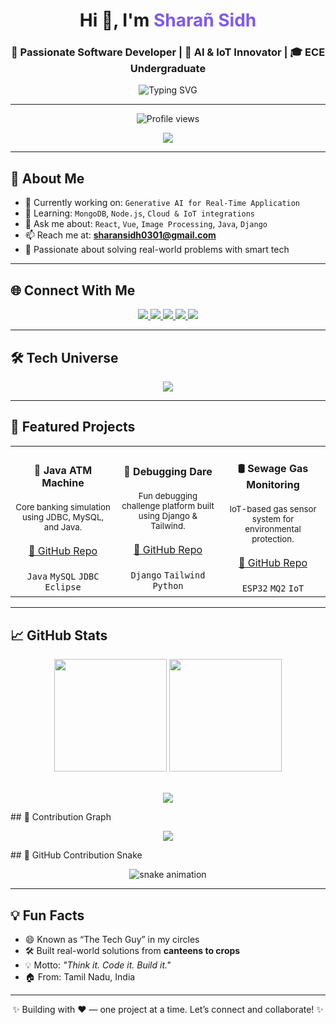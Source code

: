 <h1 align="center">Hi 👋, I'm <span style="color:#7f5af0">Sharañ Sidh</span></h1>
<h3 align="center">🚀 Passionate Software Developer | 🤖 AI & IoT Innovator | 🎓 ECE Undergraduate</h3>

<div align="center">
  <img src="https://readme-typing-svg.demolab.com/?lines=Web+Developer;AI+Researcher;IoT+System+Designer;Debugging+Champion;Always+Learning&center=true&width=500&height=30" alt="Typing SVG" />
</div>

---

<p align="center">
  <img src="https://komarev.com/ghpvc/?username=sharansidh-0301&label=Profile%20views&color=0e75b6&style=flat" alt="Profile views" />
</p>

<p align="center">
  <a href="https://github.com/ryo-ma/github-profile-trophy">
    <img src="https://github-profile-trophy.vercel.app/?username=sharansidh-0301&theme=onedark&no-frame=true&row=1&column=6" />
  </a>
</p>

---

## 🌟 About Me

- 🔭 Currently working on: `Generative AI for Real-Time Application`
- 🌱 Learning: `MongoDB`, `Node.js`, `Cloud & IoT integrations`
- 💬 Ask me about: `React`, `Vue`, `Image Processing`, `Java`, `Django`
- 📫 Reach me at: **sharansidh0301@gmail.com**
- 🎯 Passionate about solving real-world problems with smart tech

---

## 🌐 Connect With Me

<p align="center">
  <a href="https://www.linkedin.com/in/sharansidh0301/" target="_blank">
    <img src="https://img.shields.io/badge/-LinkedIn-0A66C2?style=for-the-badge&logo=linkedin&logoColor=white" />
  </a>
  <a href="https://www.facebook.com/sharansidh7" target="_blank">
    <img src="https://img.shields.io/badge/-Facebook-1877F2?style=for-the-badge&logo=facebook&logoColor=white" />
  </a>
  <a href="https://leetcode.com/u/sharansidh0301/" target="_blank">
    <img src="https://img.shields.io/badge/-LeetCode-FFA116?style=for-the-badge&logo=LeetCode&logoColor=black" />
  </a>
  <a href="https://skillrack.com/faces/profile.xhtml?uid=sharansidh0301" target="_blank">
    <img src="https://img.shields.io/badge/-SkillRack-blueviolet?style=for-the-badge&logo=code&logoColor=white" />
  </a>
  <a href="[https://sharansidh-0301.github.io/portfolio](https://sidh-profolio.vercel.app/)" target="_blank">
    <img src="https://img.shields.io/badge/-Portfolio-black?style=for-the-badge&logo=githubpages&logoColor=white" />
  </a>
</p>

---

## 🛠 Tech Universe

<p align="center">
  <img src="https://skillicons.dev/icons?i=react,vue,js,nodejs,html,css,bootstrap,mongodb,mysql,python,tailwind,java,django,arduino,git,photoshop" />
</p>

---

## 📌 Featured Projects

<table align="center">
<tr>
  <td align="center" width="33%">
    <h4>🏦 Java ATM Machine</h4>
    <sub>Core banking simulation using JDBC, MySQL, and Java.</sub>
    <br><br>
    <a href="https://github.com/sharansidh-0301/JAVA-PROJECTS" target="_blank">🔗 GitHub Repo</a>
    <br><br><code>Java</code> <code>MySQL</code> <code>JDBC</code> <code>Eclipse</code>
  </td>
  <td align="center" width="33%">
    <h4>🐍 Debugging Dare</h4>
    <sub>Fun debugging challenge platform built using Django & Tailwind.</sub>
    <br><br>
    <a href="https://github.com/sharansidh-0301/debugging-dare" target="_blank">🔗 GitHub Repo</a>
    <br><br><code>Django</code> <code>Tailwind</code> <code>Python</code>
  </td>
  <td align="center" width="33%">
    <h4>🛢️ Sewage Gas Monitoring</h4>
    <sub>IoT-based gas sensor system for environmental protection.</sub>
    <br><br>
    <a href="https://github.com/sharansidh-0301/sewage-gas-monitoring" target="_blank">🔗 GitHub Repo</a>
    <br><br><code>ESP32</code> <code>MQ2</code> <code>IoT</code>
  </td>
</tr>
</table>

---

## 📈 GitHub Stats

<div align="center">
  <img src="https://github-readme-streak-stats.herokuapp.com/?user=sharansidh-0301&theme=tokyonight" height="180"/>
  <img src="https://github-readme-stats.vercel.app/api?username=sharansidh-0301&show_icons=true&theme=radical" height="180"/>
</div>
<br>
<p align="center">
  <img src="https://github-readme-stats.vercel.app/api/top-langs/?username=sharansidh-0301&layout=compact&theme=tokyonight" />
</p>
## 📆 Contribution Graph

<p align="center">
  <img src="https://github-readme-activity-graph.vercel.app/graph?username=sharansidh-0301&theme=tokyo-night&area=true" />
</p>
## 🐍 GitHub Contribution Snake

<p align="center">
  <img src="https://raw.githubusercontent.com/sharansidh-0301/sharansidh-0301/output/github-contribution-grid-snake-dark.svg" alt="snake animation" />
</p>




---

## 💡 Fun Facts

- 😄 Known as “The Tech Guy” in my circles  
- 🛠 Built real-world solutions from **canteens to crops**  
- 💡 Motto: *"Think it. Code it. Build it."*  
- 🏠 From: Tamil Nadu, India  

---

<p align="center">✨ Building with ❤️ — one project at a time. Let’s connect and collaborate! ✨</p>
